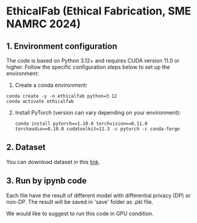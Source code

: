 # EthicalFab (Ethical Fabrication, SME NAMRC 2024)

## 1. Environment configuration

The code is based on Python 3.12+ and requires CUDA version 11.0 or higher. Follow the specific configuration steps below to set up the environment:

1.  Create a conda environment:
   
   ```shell
   conda create -y -n ethicalfab python=3.12
   conda activate ethicalfab
   ```

2. Install PyTorch (version can vary depending on your environment):
   
   ```shell
   conda install pytorch==1.10.0 torchvision==0.11.0 torchaudio==0.10.0 cudatoolkit=11.3 -c pytorch -c conda-forge
   ```

## 2. Dataset
You can download dataset in this [link](http://bit.ly/2YOEa5Z).

## 3. Run by ipynb code
Each file have the result of different model with differential privacy (DP) or non-DP.
The result will be saved in 'save' folder as .pkl file.

We would like to suggest to run this code in GPU condition.
